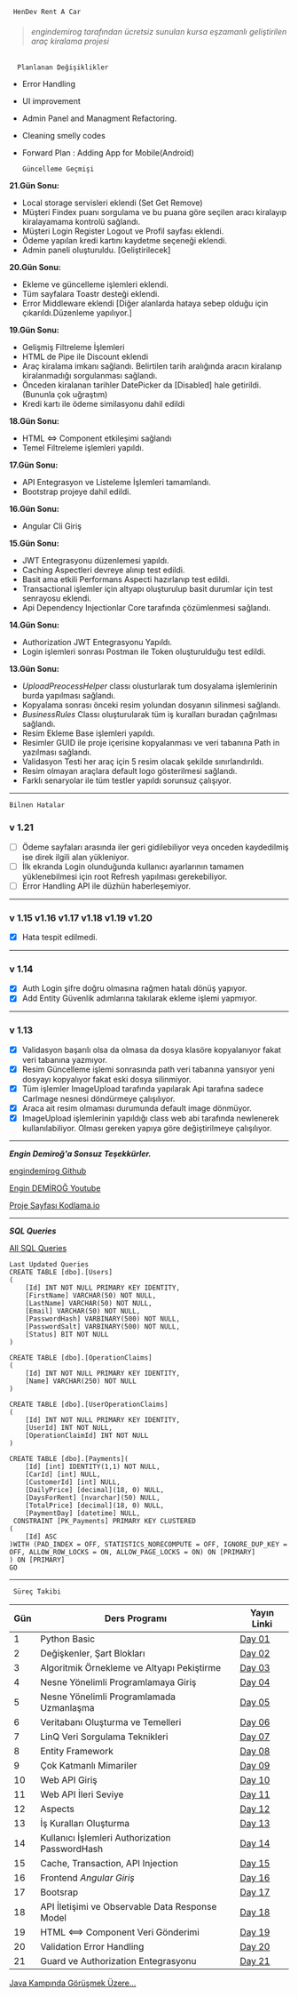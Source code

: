     HenDev Rent A Car

> ###### *engindemirog tarafından ücretsiz sunulan kursa eşzamanlı geliştirilen araç kiralama projesi*

      Planlanan Değişiklikler
- Error Handling
- UI improvement
- Admin Panel and Managment Refactoring.
- Cleaning smelly codes
- Forward Plan : Adding App for Mobile(Android)

      Güncelleme Geçmişi
**21.Gün Sonu:**
- Local storage servisleri eklendi (Set Get Remove)
- Müşteri Findex puanı sorgulama ve bu puana göre seçilen aracı kiralayıp kiralayamama kontrolü sağlandı.
- Müşteri Login Register Logout ve Profil sayfası eklendi.
- Ödeme yapılan kredi kartını kaydetme seçeneği eklendi.
- Admin paneli oluşturuldu. [Geliştirilecek]

**20.Gün Sonu:**
- Ekleme ve güncelleme işlemleri eklendi.
- Tüm sayfalara Toastr desteği eklendi.
- Error Middleware eklendi [Diğer alanlarda hataya sebep olduğu için çıkarıldı.Düzenleme yapılıyor.]

**19.Gün Sonu:**
- Gelişmiş Filtreleme İşlemleri
- HTML de Pipe ile Discount eklendi
- Araç kiralama imkanı sağlandı. Belirtilen tarih aralığında aracın kiralanıp kiralanmadığı sorgulanması sağlandı.
- Önceden kiralanan tarihler DatePicker da [Disabled] hale getirildi. (Bununla çok uğraştım)
- Kredi kartı ile ödeme similasyonu dahil edildi

**18.Gün Sonu:**
- HTML <=> Component etkileşimi sağlandı
- Temel Filtreleme işlemleri yapıldı.

**17.Gün Sonu:**
- API Entegrasyon ve Listeleme İşlemleri tamamlandı.
- Bootstrap projeye dahil edildi.

**16.Gün Sonu:**
- Angular Cli Giriş

**15.Gün Sonu:**
- JWT Entegrasyonu düzenlemesi yapıldı.
- Caching Aspectleri devreye alınıp test edildi.
- Basit ama etkili Performans Aspecti hazırlanıp test edildi.
- Transactional işlemler için altyapı oluşturulup basit durumlar için test senrayosu eklendi.
- Api Dependency Injectionlar Core tarafında çözümlenmesi sağlandı.

**14.Gün Sonu:**
- Authorization JWT Entegrasyonu Yapıldı.
- Login işlemleri sonrası Postman ile Token oluşturulduğu test edildi.

**13.Gün Sonu:**
- *UploadPreocessHelper* classı olusturlarak tum dosyalama işlemlerinin burda yapılması sağlandı.
- Kopyalama sonrası önceki resim yolundan dosyanın silinmesi sağlandı.
- *BusinessRules*  Classı oluşturularak tüm iş kuralları buradan çağrılması sağlandı.
- Resim Ekleme Base işlemleri yapıldı.
- Resimler GUID ile proje içerisine kopyalanması ve veri tabanına Path in yazılması sağlandı.
- Validasyon Testi her araç için 5 resim olacak şekilde sınırlandırıldı.
- Resim olmayan araçlara default logo gösterilmesi sağlandı.
- Farklı senaryolar ile tüm testler yapıldı sorunsuz çalışıyor.

----------

    Bilnen Hatalar
### v 1.21
 - [ ] Ödeme sayfaları arasında iler geri gidilebiliyor veya onceden kaydedilmiş ise direk ilgili alan yükleniyor.
 - [ ] İlk ekranda Login olunduğunda kullanıcı ayarlarının tamamen yüklenebilmesi için root Refresh yapılması gerekebiliyor.
 - [ ] Error Handling API ile düzhün haberleşemiyor.
 ---
### v 1.15 v1.16 v1.17 v1.18 v1.19 v1.20
 - [X] Hata tespit edilmedi.
 ---
### v 1.14
 - [X] Auth Login şifre doğru olmasına rağmen hatalı dönüş yapıyor.
 - [X] Add Entity Güvenlik adımlarına takılarak ekleme işlemi yapmıyor.
 ---
### v 1.13
- [X] Validasyon başarılı olsa da olmasa da dosya klasöre kopyalanıyor fakat veri tabanına yazmıyor.
- [X] Resim Güncelleme işlemi sonrasında path veri tabanına yansıyor yeni dosyayı kopyalıyor fakat eski dosya silinmiyor.
- [X] Tüm işlemler ImageUpload tarafında yapılarak Api tarafına sadece CarImage nesnesi döndürmeye çalışılıyor.
- [X] Araca ait resim olmaması durumunda default image dönmüyor.
- [X] ImageUpload işlemlerinin yapıldığı class web abi tarafında newlenerek kullanılabiliyor. Olması gereken yapıya göre değiştirilmeye çalışılıyor.

---
***Engin Demiroğ'a Sonsuz Teşekkürler.***

[engindemirog Github](https://github.com/engindemirog)

[Engin DEMİROĞ Youtube](https://www.youtube.com/channel/UCRjiquPh4mjPNoOV9eCilXQ)

[Proje Sayfası Kodlama.io](https://www.kodlama.io)

----

***SQL Queries***

[All SQL Queries](https://github.com/henimex/ReCapProject/blob/master/SQL%20Queries.sql)
	
	Last Updated Queries
	CREATE TABLE [dbo].[Users]
	(
	    [Id] INT NOT NULL PRIMARY KEY IDENTITY, 
	    [FirstName] VARCHAR(50) NOT NULL, 
	    [LastName] VARCHAR(50) NOT NULL, 
	    [Email] VARCHAR(50) NOT NULL, 
	    [PasswordHash] VARBINARY(500) NOT NULL, 
	    [PasswordSalt] VARBINARY(500) NOT NULL, 
	    [Status] BIT NOT NULL
	)

	CREATE TABLE [dbo].[OperationClaims]
	(
	    [Id] INT NOT NULL PRIMARY KEY IDENTITY, 
	    [Name] VARCHAR(250) NOT NULL
	)

	CREATE TABLE [dbo].[UserOperationClaims]
	(
	    [Id] INT NOT NULL PRIMARY KEY IDENTITY, 
	    [UserId] INT NOT NULL, 
	    [OperationClaimId] INT NOT NULL
	)

	CREATE TABLE [dbo].[Payments](
		[Id] [int] IDENTITY(1,1) NOT NULL,
		[CarId] [int] NULL,
		[CustomerId] [int] NULL,
		[DailyPrice] [decimal](18, 0) NULL,
		[DaysForRent] [nvarchar](50) NULL,
		[TotalPrice] [decimal](18, 0) NULL,
		[PaymentDay] [datetime] NULL,
	 CONSTRAINT [PK_Payments] PRIMARY KEY CLUSTERED 
	(
		[Id] ASC
	)WITH (PAD_INDEX = OFF, STATISTICS_NORECOMPUTE = OFF, IGNORE_DUP_KEY = OFF, ALLOW_ROW_LOCKS = ON, ALLOW_PAGE_LOCKS = ON) ON [PRIMARY]
	) ON [PRIMARY]
	GO



----

     Süreç Takibi
| Gün | Ders Programı | Yayın Linki|
|--|--|--|
| 1 | Python Basic | [Day 01](https://www.youtube.com/watch?v=S_A_VVSQdpU&list=PLqG356ExoxZVN7rC0KmMo0lvECK97VRZg&ab_channel=EnginDemiro%C4%9F)
| 2 | Değişkenler, Şart Blokları | [Day 02](https://www.youtube.com/watch?v=FB7VUYLyl1I&list=PLqG356ExoxZVN7rC0KmMo0lvECK97VRZg&index=2&ab_channel=EnginDemiro%C4%9F)
| 3 | Algoritmik Örnekleme ve Altyapı Pekiştirme | [Day 03](https://www.youtube.com/watch?v=1j68gb1-qOw&list=PLqG356ExoxZVN7rC0KmMo0lvECK97VRZg&index=3&ab_channel=EnginDemiro%C4%9F)
| 4 | Nesne Yönelimli Programlamaya Giriş |[Day 04](https://www.youtube.com/watch?v=G0sOB_-WkyI&list=PLqG356ExoxZVN7rC0KmMo0lvECK97VRZg&index=4&ab_channel=EnginDemiro%C4%9F)
| 5 | Nesne Yönelimli Programlamada Uzmanlaşma |[Day 05](https://www.youtube.com/watch?v=MU_YQtgdkKA&list=PLqG356ExoxZVN7rC0KmMo0lvECK97VRZg&index=5&ab_channel=EnginDemiro%C4%9F)
| 6 | Veritabanı Oluşturma ve Temelleri |[Day 06](https://www.youtube.com/watch?v=r_pbdopB4LU&list=PLqG356ExoxZVN7rC0KmMo0lvECK97VRZg&index=6&ab_channel=EnginDemiro%C4%9F)
| 7 | LinQ Veri Sorgulama Teknikleri |[Day 07](https://www.youtube.com/watch?v=qBQOqh844Mo&list=PLqG356ExoxZVN7rC0KmMo0lvECK97VRZg&index=7&ab_channel=EnginDemiro%C4%9F)
| 8 | Entity Framework |[Day 08](https://www.youtube.com/watch?v=ow-EHetuNAU&list=PLqG356ExoxZVN7rC0KmMo0lvECK97VRZg&index=8&ab_channel=EnginDemiro%C4%9F)
| 9 | Çok Katmanlı Mimariler |[Day 09](https://www.youtube.com/watch?v=Hgqqoycoh9c&list=PLqG356ExoxZVN7rC0KmMo0lvECK97VRZg&index=9&ab_channel=EnginDemiro%C4%9F)
| 10 | Web API Giriş |[Day 10](https://www.youtube.com/watch?v=NlAj9dT3MiA&list=PLqG356ExoxZVN7rC0KmMo0lvECK97VRZg&index=10&ab_channel=EnginDemiro%C4%9F)
| 11 | Web API İleri Seviye |[Day 11](https://www.youtube.com/watch?v=LZqMmvgCNx0&list=PLqG356ExoxZVN7rC0KmMo0lvECK97VRZg&index=11&ab_channel=EnginDemiro%C4%9F)
| 12 | Aspects |[Day 12](https://www.youtube.com/watch?v=cSmUHlnHOXI&list=PLqG356ExoxZVN7rC0KmMo0lvECK97VRZg&index=12&ab_channel=EnginDemiro%C4%9F)
| 13 | İş Kuralları Oluşturma|[Day 13](https://www.youtube.com/watch?v=zdpPm7Q6YE0&list=PLqG356ExoxZVN7rC0KmMo0lvECK97VRZg&index=13&ab_channel=EnginDemiro%C4%9F)
| 14 | Kullanıcı İşlemleri Authorization PasswordHash|[Day 14](https://www.youtube.com/watch?v=2DchBG--kAs&ab_channel=EnginDemiro%C4%9F)
| 15 | Cache, Transaction, API Injection |[Day 15](https://www.youtube.com/watch?v=mbl4BjQMX78&ab_channel=EnginDemiro%C4%9F)
| 16 | Frontend *Angular Giriş* |[Day 16](https://www.youtube.com/watch?v=f_r8SkLWgBI&ab_channel=EnginDemiro%C4%9F)
| 17 | Bootsrap |[Day 17](https://www.youtube.com/watch?v=2fzL2LDamvM&ab_channel=EnginDemiro%C4%9F)
| 18 | API İletişimi ve Observable Data Response Model |[Day 18](https://www.youtube.com/watch?v=3xaRghmo-kU&t=9377s&ab_channel=EnginDemiro%C4%9F)
| 19 | HTML <==> Component Veri Gönderimi |[Day 19](https://www.youtube.com/watch?v=-VVVDswfEJw&t=5776s&ab_channel=EnginDemiro%C4%9F)
| 20 | Validation Error Handling |[Day 20](https://www.youtube.com/watch?v=Sb1ZpVlS8LA&t=8863s&ab_channel=EnginDemiro%C4%9F)
| 21 | Guard ve Authorization Entegrasyonu |[Day 21](https://www.youtube.com/watch?v=obK-YEOuVgY&ab_channel=EnginDemiro%C4%9F)

[Java Kampında Görüşmek Üzere...](https://www.kodlama.io/)
